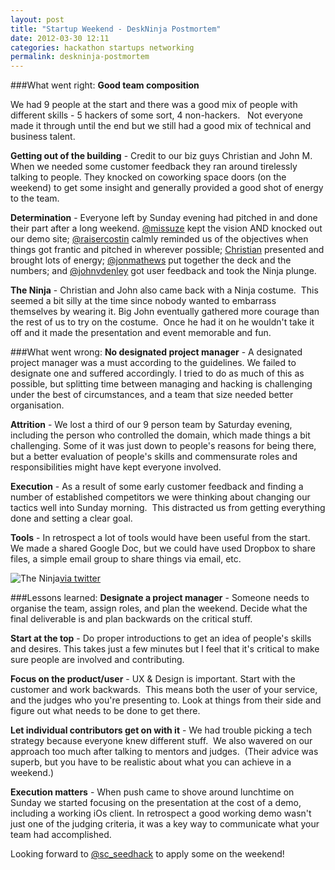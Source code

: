 ```yaml
---
layout: post
title: "Startup Weekend - DeskNinja Postmortem"
date: 2012-03-30 12:11
categories: hackathon startups networking
permalink: deskninja-postmortem
---
```


###What went right:
**Good team composition**

We had 9 people at the start and there was a good mix of people with different skills - 5 hackers of some sort, 4 non-hackers.   Not everyone made it through until the end but we still had a good mix of technical and business talent.

**Getting out of the building** - Credit to our biz guys Christian and John M. When we needed some customer feedback they ran around tirelessly talking to people. They knocked on coworking space doors (on the weekend) to get some insight and generally provided a good shot of energy to the team.

**Determination** - Everyone left by Sunday evening had pitched in and done their part after a long weekend. [@missuze](http://twitter.com/missuze) kept the vision AND knocked out our demo site; [@raisercostin](href="http://twitter.com/raisercostin) calmly reminded us of the objectives when things got frantic and pitched in wherever possible; [Christian](http://www.facebook.com/profile.php?id=500441629) presented and brought lots of energy; [@jonmathews](http://twitter.com/jonmathews) put together the deck and the numbers; and [@johnvdenley](http://twitter.com/johnvdenley) got user feedback and took the Ninja plunge.


**The Ninja** - Christian and John also came back with a Ninja costume.  This seemed a bit silly at the time since nobody wanted to embarrass themselves by wearing it. Big John eventually gathered more courage than the rest of us to try on the costume.  Once he had it on he wouldn't take it off and it made the presentation and event memorable and fun.

###What went wrong:
**No designated project manager** - A designated project manager was a must according to the guidelines. We failed to designate one and suffered accordingly. I tried to do as much of this as possible, but splitting time between managing and hacking is challenging under the best of circumstances, and a team that size needed better organisation.

**Attrition** - We lost a third of our 9 person team by Saturday evening, including the person who controlled the domain, which made things a bit challenging. Some of it was just down to people's reasons for being there, but a better evaluation of people's skills and commensurate roles and responsibilities might have kept everyone involved.

**Execution** - As a result of some early customer feedback and finding a number of established competitors we were thinking about changing our tactics well into Sunday morning.  This distracted us from getting everything done and setting a clear goal.

**Tools** - In retrospect a lot of tools would have been useful from the start. We made a shared Google Doc, but we could have used Dropbox to share files, a simple email group to share things via email, etc.

![The Ninja](https://pbs.twimg.com/media/Ao23WtYCEAA872m.jpg:large)[via twitter](https://twitter.com/#!/ediggs/status/184004760553263104/photo/1/large)

###Lessons learned:
**Designate a project manager** - Someone needs to organise the team, assign roles, and plan the weekend. Decide what the final deliverable is and plan backwards on the critical stuff.

**Start at the top** - Do proper introductions to get an idea of people's skills and desires. This takes just a few minutes but I feel that it's critical to make sure people are involved and contributing.

**Focus on the product/user** - UX &amp; Design is important. Start with the customer and work backwards.  This means both the user of your service, and the judges who you're presenting to. Look at things from their side and figure out what needs to be done to get there.

**Let individual contributors get on with it** - We had trouble picking a tech strategy because everyone knew different stuff.  We also wavered on our approach too much after talking to mentors and judges.  (Their advice was superb, but you have to be realistic about what you can achieve in a weekend.)

**Execution matters** - When push came to shove around lunchtime on Sunday we started focusing on the presentation at the cost of a demo, including a working iOs client. In retrospect a good working demo wasn't just one of the judging criteria, it was a key way to communicate what your team had accomplished.

Looking forward to [@sc_seedhack](http://twitter.com/sc_seedhack) to apply some on the weekend!

